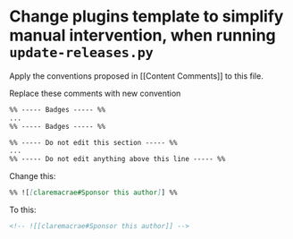 # Change plugins template to simplify manual intervention, when running `update-releases.py`

Apply the conventions proposed in [[Content Comments]] to this file.



Replace these comments with new convention

```markdown
%% ----- Badges ----- %%
...
%% ----- Badges ----- %%

%% ----- Do not edit this section ----- %%
...
%% ----- Do not edit anything above this line ----- %% 
```



Change this:

```markdown
%% ![[claremacrae#Sponsor this author]] %%
```

To this:

```markdown
<!-- ![[claremacrae#Sponsor this author]] -->
```



